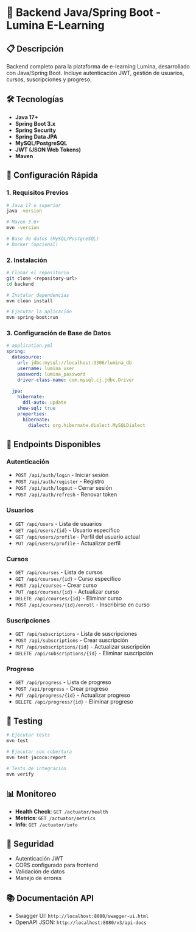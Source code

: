 # 🚀 Backend Java/Spring Boot - Lumina E-Learning

## 📋 **Descripción**

Backend completo para la plataforma de e-learning Lumina, desarrollado con Java/Spring Boot. Incluye autenticación JWT, gestión de usuarios, cursos, suscripciones y progreso.

## 🛠️ **Tecnologías**

- **Java 17+**
- **Spring Boot 3.x**
- **Spring Security**
- **Spring Data JPA**
- **MySQL/PostgreSQL**
- **JWT (JSON Web Tokens)**
- **Maven**

## 🚀 **Configuración Rápida**

### **1. Requisitos Previos**

```bash
# Java 17 o superior
java -version

# Maven 3.6+
mvn -version

# Base de datos (MySQL/PostgreSQL)
# Docker (opcional)
```

### **2. Instalación**

```bash
# Clonar el repositorio
git clone <repository-url>
cd backend

# Instalar dependencias
mvn clean install

# Ejecutar la aplicación
mvn spring-boot:run
```

### **3. Configuración de Base de Datos**

```yaml
# application.yml
spring:
  datasource:
    url: jdbc:mysql://localhost:3306/lumina_db
    username: lumina_user
    password: lumina_password
    driver-class-name: com.mysql.cj.jdbc.Driver
  
  jpa:
    hibernate:
      ddl-auto: update
    show-sql: true
    properties:
      hibernate:
        dialect: org.hibernate.dialect.MySQLDialect
```

## 🔌 **Endpoints Disponibles**

### **Autenticación**
- `POST /api/auth/login` - Iniciar sesión
- `POST /api/auth/register` - Registro
- `POST /api/auth/logout` - Cerrar sesión
- `POST /api/auth/refresh` - Renovar token

### **Usuarios**
- `GET /api/users` - Lista de usuarios
- `GET /api/users/{id}` - Usuario específico
- `GET /api/users/profile` - Perfil del usuario actual
- `PUT /api/users/profile` - Actualizar perfil

### **Cursos**
- `GET /api/courses` - Lista de cursos
- `GET /api/courses/{id}` - Curso específico
- `POST /api/courses` - Crear curso
- `PUT /api/courses/{id}` - Actualizar curso
- `DELETE /api/courses/{id}` - Eliminar curso
- `POST /api/courses/{id}/enroll` - Inscribirse en curso

### **Suscripciones**
- `GET /api/subscriptions` - Lista de suscripciones
- `POST /api/subscriptions` - Crear suscripción
- `PUT /api/subscriptions/{id}` - Actualizar suscripción
- `DELETE /api/subscriptions/{id}` - Eliminar suscripción

### **Progreso**
- `GET /api/progress` - Lista de progreso
- `POST /api/progress` - Crear progreso
- `PUT /api/progress/{id}` - Actualizar progreso
- `DELETE /api/progress/{id}` - Eliminar progreso

## 🧪 **Testing**

```bash
# Ejecutar tests
mvn test

# Ejecutar con cobertura
mvn test jacoco:report

# Tests de integración
mvn verify
```

## 📊 **Monitoreo**

- **Health Check**: `GET /actuator/health`
- **Metrics**: `GET /actuator/metrics`
- **Info**: `GET /actuator/info`

## 🔐 **Seguridad**

- Autenticación JWT
- CORS configurado para frontend
- Validación de datos
- Manejo de errores

## 📚 **Documentación API**

- Swagger UI: `http://localhost:8080/swagger-ui.html`
- OpenAPI JSON: `http://localhost:8080/v3/api-docs`
